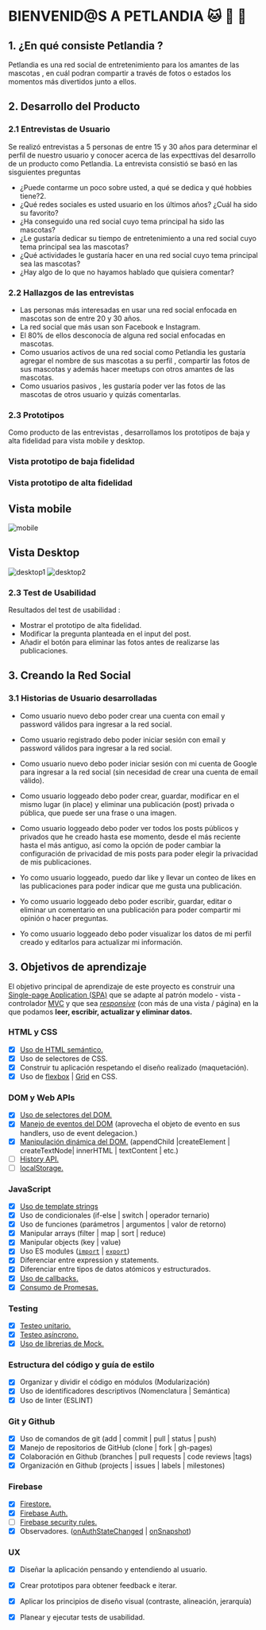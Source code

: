 # BIENVENID@S A PETLANDIA :cat: :orange_heart: :dog: 

## 1. ¿En qué consiste Petlandia ?
Petlandia es una red social de entretenimiento para los amantes de las mascotas , 
en cuál podran compartir a través de fotos o estados los momentos más divertidos junto a ellos. 

## 2. Desarrollo del Producto

### 2.1 Entrevistas de Usuario
Se realizó entrevistas a 5 personas de entre 15 y 30 años para determinar el perfil de 
nuestro usuario y conocer acerca de las expecttivas del desarrollo de un producto como Petlandia.
La entrevista consistió se basó en las sisguientes preguntas
* ¿Puede contarme un poco sobre usted, a qué se dedica y qué hobbies tiene?2.
* ¿Qué redes sociales es usted usuario en los últimos años? ¿Cuál ha sido su favorito?
* ¿Ha conseguido una red social cuyo tema principal ha sido las mascotas?
* ¿Le gustaría dedicar su tiempo de entretenimiento a una red social cuyo tema principal sea las mascotas?
* ¿Qué actividades le gustaría hacer en una red social cuyo tema principal sea las mascotas?
* ¿Hay algo de lo que no hayamos hablado que quisiera comentar?

### 2.2 Hallazgos de las entrevistas

* Las personas más interesadas en usar una red social enfocada en mascotas son de entre 20 y 30 años.
* La red social que más usan son Facebook e Instagram.
* El 80% de ellos desconocía de alguna red social enfocadas en mascotas.
* Como usuarios activos de una red social como Petlandia les gustaría agregar el nombre de sus mascotas a su perfil ,
compartir las fotos de sus mascotas y además hacer meetups con otros amantes de las mascotas. 
* Como usuarios pasivos , les gustaría poder ver las fotos de las mascotas de otros usuario y quizás comentarlas.

### 2.3 Prototipos 

Como producto de las entrevistas , desarrollamos los prototipos de baja y alta fidelidad para vista mobile y desktop.

### Vista prototipo de baja fidelidad

### Vista prototipo de alta fidelidad

## Vista mobile

  ![mobile](https://user-images.githubusercontent.com/68167686/97643081-bf889700-1a14-11eb-9156-1aecd1a39ab2.png)

## Vista Desktop

  ![desktop1](https://user-images.githubusercontent.com/68167686/97643080-bef00080-1a14-11eb-9b6d-c24d399d47f6.png)
  ![desktop2](https://user-images.githubusercontent.com/68167686/97643074-bd263d00-1a14-11eb-9fc6-897cf38b7d80.png)

### 2.3 Test de Usabilidad

Resultados del test de usabilidad :

* Mostrar el prototipo de alta fidelidad.
* Modificar la pregunta planteada en el input del post.
* Añadir el botón para eliminar las fotos antes de realizarse las publicaciones.

## 3. Creando la Red Social

### 3.1 Historias de Usuario desarrolladas

* Como usuario nuevo debo poder crear una cuenta con email y password válidos para ingresar
a la red social.

* Como usuario registrado debo poder iniciar sesión con email y password válidos para ingresar
a la red social.

* Como usuario nuevo debo poder iniciar sesión con mi cuenta de Google para ingresar a la red social (sin necesidad de crear una cuenta de email válido).

* Como usuario loggeado debo poder crear, guardar, modificar en el mismo lugar (in place) y eliminar una publicación (post) privada o pública, que puede ser una frase o una imagen.

* Como usuario loggeado debo poder ver todos los posts públicos y privados que he creado hasta ese momento, desde el más reciente hasta el más antiguo, así como la opción de poder cambiar la configuración de privacidad de mis posts para poder elegir la privacidad de mis publicaciones.

* Yo como usuario loggeado, puedo dar like y llevar un conteo de likes en las publicaciones para poder indicar que me gusta una publicación.

* Yo como usuario loggeado debo poder escribir, guardar, editar o eliminar un comentario en una publicación para poder compartir mi opinión o hacer preguntas.

* Yo como usuario loggeado debo poder visualizar los datos de mi perfil creado y editarlos para actualizar mi información.

## 3. Objetivos de aprendizaje

El objetivo principal de aprendizaje de este proyecto es construir una
[Single-page Application (SPA)](https://es.wikipedia.org/wiki/Single-page_application) que se adapte 
al patrón modelo - vista - controlador [MVC](https://es.wikipedia.org/wiki/Modelo%E2%80%93vista%E2%80%93controlador)
y que sea [_responsive_](https://github.com/Laboratoria/curricula-js/tree/master/topics/css/02-responsive)
 (con más de una vista / página) en la que podamos **leer, escribir, actualizar y
 eliminar datos.**

### HTML y CSS

* [x] [Uso de HTML semántico.](https://developer.mozilla.org/en-US/docs/Glossary/Semantics#Semantics_in_HTML)
* [x] Uso de selectores de CSS.
* [x] Construir tu aplicación respetando el diseño realizado (maquetación).
* [x] Uso de [flexbox](https://css-tricks.com/snippets/css/a-guide-to-flexbox/) | [Grid]('https://css-tricks.com/snippets/css/complete-guide-grid/') en CSS.

### DOM y Web APIs

* [x] [Uso de selectores del DOM.](https://developer.mozilla.org/es/docs/Web/JavaScript/Referencia/template_strings)
* [x] [Manejo de eventos del DOM](https://lms.laboratoria.la/cohorts/lim-2020-07-bc-core-lim013/courses/browser/02-dom/04-events)
(aprovecha el objeto de evento en sus handlers, uso de event delegacion.)
* [x] [Manipulación dinámica del DOM.](https://developer.mozilla.org/es/docs/Referencia_DOM_de_Gecko/Introducci%C3%B3n)
(appendChild |createElement | createTextNode| innerHTML | textContent | etc.)
* [ ] [History API.](https://developer.mozilla.org/es/docs/DOM/Manipulando_el_historial_del_navegador)
* [ ] [localStorage.](https://developer.mozilla.org/es/docs/Web/API/Window/localStorage)

### JavaScript

* [x] [Uso de template strings](https://developer.mozilla.org/es/docs/Web/JavaScript/Referencia/template_strings)
* [x] Uso de condicionales (if-else | switch | operador ternario)
* [x] Uso de funciones (parámetros | argumentos | valor de retorno)
* [x] Manipular arrays (filter | map | sort | reduce)
* [x] Manipular objects (key | value)
* [x] Uso ES modules ([`import`](https://developer.mozilla.org/en-US/docs/Web/JavaScript/Reference/Statements/import)
| [`export`](https://developer.mozilla.org/en-US/docs/Web/JavaScript/Reference/Statements/export))
* [x] Diferenciar entre expression y statements.
* [x] Diferenciar entre tipos de datos atómicos y estructurados.
* [x] [Uso de callbacks.](https://developer.mozilla.org/es/docs/Glossary/Callback_function)
* [x] [Consumo de Promesas.](https://scotch.io/tutorials/javascript-promises-for-dummies#toc-consuming-promises)

### Testing

* [x] [Testeo unitario.](https://jestjs.io/docs/es-ES/getting-started)
* [x] [Testeo asíncrono.](https://jestjs.io/docs/es-ES/asynchronous)
* [x] [Uso de librerias de Mock.](https://jestjs.io/docs/es-ES/manual-mocks)

### Estructura del código y guía de estilo

* [x] Organizar y dividir el código en módulos (Modularización)
* [x] Uso de identificadores descriptivos (Nomenclatura | Semántica)
* [x] Uso de linter (ESLINT)

### Git y Github

* [x] Uso de comandos de git (add | commit | pull | status | push)
* [x] Manejo de repositorios de GitHub (clone | fork | gh-pages)
* [x] Colaboración en Github (branches | pull requests | code reviews |tags)
* [x] Organización en Github (projects | issues | labels | milestones)

### Firebase

* [x] [Firestore.](https://firebase.google.com/docs/firestore)
* [x] [Firebase Auth.](https://firebase.google.com/docs/auth/web/start)
* [ ] [Firebase security rules.](https://firebase.google.com/docs/rules)
* [x] Observadores. ([onAuthStateChanged](https://firebase.google.com/docs/auth/web/manage-users?hl=es#get_the_currently_signed-in_user)
 | [onSnapshot](https://firebase.google.com/docs/firestore/query-data/listen#listen_to_multiple_documents_in_a_collection))

### UX

* [x] Diseñar la aplicación pensando y entendiendo al usuario.
* [x] Crear prototipos para obtener feedback e iterar.
* [x] Aplicar los principios de diseño visual (contraste, alineación, jerarquía)
* [x] Planear y ejecutar tests de usabilidad.

